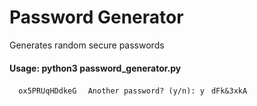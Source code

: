 # Password Generator
Generates random secure passwords

#### Usage: python3 password_generator.py
`  
ox5PRUqHDdkeG  
`
`
Another password? (y/n): y 
`
`
dFk&3xkA 
`
